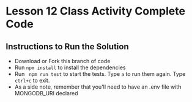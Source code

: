# Lesson 12 Class Activity Complete Code

## Instructions to Run the Solution

- Download or Fork this branch of code
- Run `npm install` to install the dependencies
- Run ` npm run test` to start the tests. Type `a` to run them again. Type `ctrl+c` to exit.
- As a side note, remember that you'll need to have an .env file with MONGODB_URI declared
